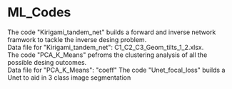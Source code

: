 # ML_Codes
The code "Kirigami_tandem_net" builds a forward and inverse network framwork to tackle the inverse desing problem.   
Data file for "Kirigami_tandem_net": C1_C2_C3_Geom_tilts_1_2.xlsx.    
The code "PCA_K_Means" pefroms the clustering analysis of all the possible desing outcomes.  
Data file for "PCA_K_Means": "coeff"
The code "Unet_focal_loss" builds a Unet to aid in 3 class image segmentation 

